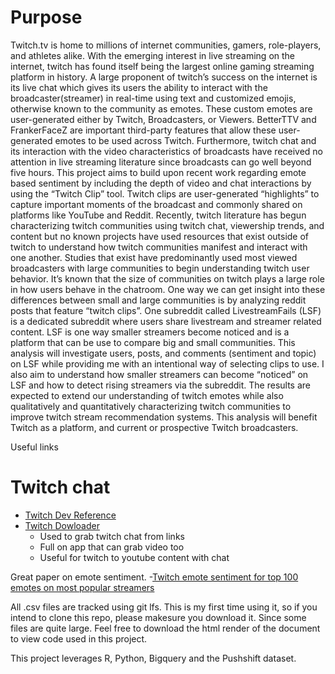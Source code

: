 # Purpose

Twitch.tv is home to millions of internet communities, gamers, role-players, and athletes alike. With the emerging interest in live streaming on the internet, twitch has found itself being the largest online gaming streaming platform in history. A large proponent of twitch’s success on the internet is its live chat which gives its users the ability to interact with the broadcaster(streamer) in real-time using text and customized emojis, otherwise known to the community as emotes. These custom emotes are user-generated either by Twitch, Broadcasters, or Viewers. BetterTTV and FrankerFaceZ are important third-party features that allow these user-generated emotes to be used across Twitch. Furthermore, twitch chat and its interaction with the video characteristics of broadcasts have received no attention in live streaming literature since broadcasts can go well beyond five hours. This project aims to build upon recent work regarding emote based sentiment by including the depth of video and chat interactions by using the “Twitch Clip” tool. Twitch clips are user-generated “highlights” to capture important moments of the broadcast and commonly shared on platforms like YouTube and Reddit. Recently, twitch literature has begun characterizing twitch communities using twitch chat, viewership trends, and content but no known projects have used resources that exist outside of twitch to understand how twitch communities manifest and interact with one another. Studies that exist have predominantly used most viewed broadcasters with large communities to begin understanding twitch user behavior. It’s known that the size of communities on twitch plays a large role in how users behave in the chatroom. One way we can get insight into these differences between small and large communities is by analyzing reddit posts that feature “twitch clips”. One subreddit called LivestreamFails (LSF) is a dedicated subreddit where users share livestream and streamer related content. LSF is one way smaller streamers become noticed and is a platform that can be use to compare big and small communities. This analysis will investigate users, posts, and comments (sentiment and topic) on LSF while providing me with an intentional way of selecting clips to use. I also aim to understand how smaller streamers can become “noticed” on LSF and how to detect rising streamers via the subreddit. The results are expected to extend our understanding of twitch emotes while also qualitatively and quantitatively characterizing twitch communities to improve twitch stream recommendation systems. This analysis will benefit Twitch as a platform, and current or prospective Twitch broadcasters.



Useful links

# Twitch chat
 - [Twitch Dev Reference](https://dev.twitch.tv/docs/api/reference#get-clips)
 - [Twitch Dowloader](https://github.com/lay295/TwitchDownloader)
   - Used to grab twitch chat from links
   - Full on app that can grab video too
   - Useful for twitch to youtube content with chat
   
 Great paper on emote sentiment. 
 -[Twitch emote sentiment for top 100 emotes on most popular streamers](https://github.com/konstantinkobs/emote-controlled)
 
 All .csv files are tracked using git lfs. This is my first time using it, so if you intend to clone this repo, please makesure you download it. Since some files are quite large. Feel free to download the html render of the document to view code used in this project. 
 
 This project leverages R, Python, Bigquery and the Pushshift dataset. 
